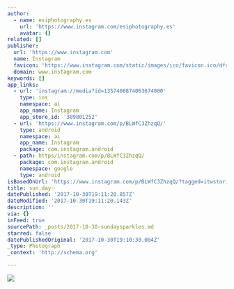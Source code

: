 ```yaml
---
author:
  - name: esiphotography.es
    url: 'https://www.instagram.com/esiphotography.es'
    avatar: {}
related: []
publisher:
  url: 'https://www.instagram.com'
  name: Instagram
  favicon: 'https://www.instagram.com/static/images/ico/favicon.ico/dfa85bb1fd63.ico'
  domain: www.instagram.com
keywords: []
app_links:
  - url: 'instagram://media?id=1357408874063674000'
    type: ios
    namespace: ai
    app_name: Instagram
    app_store_id: '389801252'
  - url: 'https://www.instagram.com/p/BLWfC3ZhzqQ/'
    type: android
    namespace: ai
    app_name: Instagram
    package: com.instagram.android
  - path: https/instagram.com/p/BLWfC3ZhzqQ/
    package: com.instagram.android
    namespace: google
    type: android
isBasedOnUrl: 'https://www.instagram.com/p/BLWfC3ZhzqQ/?tagged=itwstories'
title: sun.day✨
datePublished: '2017-10-30T19:11:20.857Z'
dateModified: '2017-10-30T19:11:20.143Z'
description: ''
via: {}
inFeed: true
sourcePath: _posts/2017-10-30-sundaysparkles.md
starred: false
datePublishedOriginal: '2017-10-30T19:10:30.004Z'
_type: Photograph
_context: 'http://schema.org'

---
```

![](https://imgflo.herokuapp.com/graph/2b2431f8e7ba7b0/f9485388ebfe819d336953083804eaa9/croprotate.jpg?cropheight=729&cropwidth=1080&degrees=0&input=https%3A%2F%2Fscontent-iad3-1.cdninstagram.com%2Ft51.2885-15%2Fs1080x1080%2Fe15%2Ffr%2F14487421_1813286248883035_8904816889490833408_n.jpg&x=0&y=177)